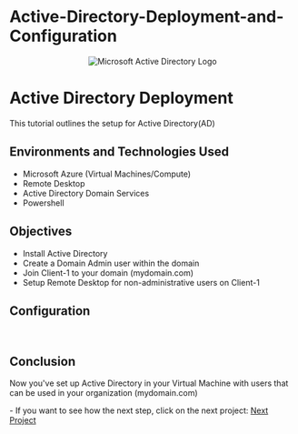 # Active-Directory-Deployment-and-Configuration

<p align="center">
<img src="https://i.imgur.com/pU5A58S.png" alt="Microsoft Active Directory Logo"/>
</p>


<h1>Active Directory Deployment</h1>
This tutorial outlines the setup for Active Directory(AD)
<br />

<h2>Environments and Technologies Used</h2>

- Microsoft Azure (Virtual Machines/Compute)
- Remote Desktop
- Active Directory Domain Services
- Powershell

<h2> Objectives</h2>

- Install Active Directory
- Create a Domain Admin user within the domain
- Join Client-1 to your domain (mydomain.com)
- Setup Remote Desktop for non-administrative users on Client-1

<h2> Configuration </h2>

<br />
<h2>Conclusion</h2>

<p>Now you've set up Active Directory in your Virtual Machine with users that can be used in your organization (mydomain.com)</p>
- If you want to see how the next step, click on the next project: <a href="[https://github.com/JOmega12/Active-Directory-Deployment-and-Configuration](https://github.com/JOmega12/Active-Directory-Generating-Users)">Next Project</a>

<br />
